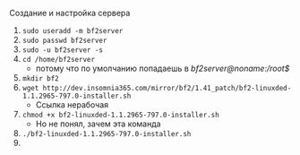 Создание и настройка сервера
1. `sudo useradd -m bf2server`
2. `sudo passwd bf2server`
3. `sudo -u bf2server -s`
4. `cd /home/bf2server`
    - потому что по умолчанию попадаешь в _bf2server@noname:/root$_
6. `mkdir bf2`
7. `wget http://dev.insomnia365.com/mirror/bf2/1.41_patch/bf2-linuxded-1.1.2965-797.0-installer.sh`
   - Ссылка нерабочая
8. `chmod +x bf2-linuxded-1.1.2965-797.0-installer.sh`
   - Но не понял, зачем эта команда
9. `./bf2-linuxded-1.1.2965-797.0-installer.sh`
10. 

